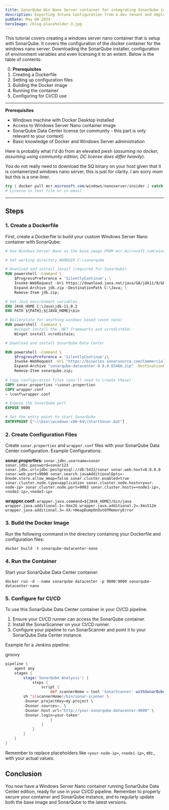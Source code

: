 ```yaml
---
title: SonarQube Win Nano Server container for integrating SonarQube into CI-CD (On-Prem
description: Exporting Intune Configuration from a dev tenant and deploying agreed upon standards in the client tenant. Also allows a manual backup of Intune env.
pubDate: May 08 2024
heroImage: /blog-placeholder-3.jpg
---
```

This tutorial covers creating a windows server nano container that is setup with SonarQube. It covers the configuration of the docker container for the windows nano server. Downloading the SonarQube installer, configuration of environment variables and even licensing it to an extent. Below is the table of contents:

0. **Prerequisites**
1. Creating a Dockerfile
2. Setting up configuration files
3. Building the Docker image
4. Running the container
5. Configuring for CI/CD use

----------------------------

**Prerequisites**

+ Windows machine with Docker Desktop installed
+ Access to Windows Server Nano container image
+ SonarQube Data Center license (or community - this part is only relevant to your context)
+ Basic knowledge of Docker and Windows Server administration

Here is probably what I'd do from an elevated pwsh (*assuming no docker, assuming using community edition, DC license does differ heavily*).

You do not really need to download the SQ binary on your host given that it is containerized windows nano server, this is just for clarity. I am sorry mom but this is a one-liner.

```powershell
try { docker pull mcr.microsoft.com/windows/nanoserver/insider } catch { if ("$PSItem.ExceptionDetails" -like "is not recognized as a") { winget install -e --id Docker.DockerDesktop } else {[console]::writeline('Unknown exception not caught when either installing docker or pulling the nanoserver image, please install/pull manually.')}} ; $uri="https://binaries.sonarsource.com/Distribution/sonarqube/sonarqube-10.6.0.92116.zip"; set-executionpolicy bypass -scope process; cd ; iwr -Url $uri -OutPath (pwd).path ; Expand-Archive ".\sonarqube-10.6.0.92116.zip" ; cd "sonarqube-10.6.0.92116"
# License in text file or in email
```

------------------------------------------------------------------------
## Steps

### 1. Create a Dockerfile

First, create a Dockerfile to build your custom Windows Server Nano container with SonarQube:

```DOCKERFILE
# Use Windows Server Nano as the base image FROM mcr.microsoft.com/windows/servercore/iis:windowsservercore-ltsc2019 

# Set working directory WORKDIR C:\sonarqube 

# Download and install Java17 (required for SonarQube) 
RUN powershell -Command \     
	$ProgressPreference = 'SilentlyContinue'; \
	Invoke-WebRequest -Uri https://download.java.net/java/GA/jdk11/9/GPL/openjdk-11.0.2_windows-x64_bin.zip -OutFile jdk.zip; \
	Expand-Archive jdk.zip -DestinationPath C:\Java; \
	Remove-Item jdk.zip; 

# Set Java environment variables 
ENV JAVA_HOME C:\Java\jdk-11.0.2 
ENV PATH ${PATH};${JAVA_HOME}\bin 

# Boilerplate for anything windows based (even nano)
RUN powershell -Command \
	#winget install the .NET frameworks and vcredistAIO;
	Winget install vcredistaio;

# Download and install SonarQube Data Center

RUN powershell -Command \
	$ProgressPreference = 'SilentlyContinue';\
	Invoke-WebRequest -Uri "https://binaries.sonarsource.com/CommercialDistribution/sonarqube-datacenter/sonarqube-datacenter-9.9.0.65466.zip" -OutFile "sonarqube.zip"; \
	Expand-Archive "sonarqube-datacenter-9.9.0.65466.zip" -DestinationPath ~ ; \
	Remove-Item sonarqube.zip;
	
# Copy configuration files (you'll need to create these) 
COPY sonar.properties ~\sonar.properties 
COPY wrapper.conf 
~ \conf\wrapper.conf 

# Expose the SonarQube port 
EXPOSE 9000 

# Set the entry point to start SonarQube 
ENTRYPOINT ["~\\bin\\windows-x86-64\\StartSonar.bat"]
```
### 2. Create Configuration Files

Create `sonar.properties` and `wrapper.conf` files with your SonarQube Data Center configuration. Example Configurations:

**sonar.properties:**
`sonar.jdbc.username=sonar sonar.jdbc.password=sonar123 sonar.jdbc.url=jdbc:postgresql://db:5432/sonar sonar.web.host=0.0.0.0 sonar.web.port=9000 sonar.search.javaAdditionalOpts=-Dnode.store.allow_mmap=false sonar.cluster.enabled=true sonar.cluster.node.type=application sonar.cluster.node.host=<your-node-ip> sonar.cluster.node.port=9003 sonar.cluster.hosts=<node1-ip>,<node2-ip>,<node3-ip>`

**wrapper.conf:**
`wrapper.java.command=${JAVA_HOME}/bin/java wrapper.java.additional.1=-Xmx2G wrapper.java.additional.2=-Xms512m wrapper.java.additional.3=-XX:+HeapDumpOnOutOfMemoryError`



### 3. Build the Docker Image

Run the following command in the directory containing your Dockerfile and configuration files:

```powershell
docker build -t sonarqube-datacenter-nano .
```

### 4. Run the Container

Start your SonarQube Data Center container:

`docker run -d --name sonarqube-datacenter -p 9000:9000 sonarqube-datacenter-nano`

### 5. Configure for CI/CD

To use this SonarQube Data Center container in your CI/CD pipeline:

1. Ensure your CI/CD runner can access the SonarQube container.
2. Install the SonarScanner on your CI/CD runner.
3. Configure your pipeline to run SonarScanner and point it to your SonarQube Data Center instance.

Example for a Jenkins pipeline:

groovy
```groovy
pipeline {     
	agent any    
	stages {        
		stage('SonarQube Analysis') {            
			steps {                
				script {                    
					def scannerHome = tool 'SonarScanner' withSonarQubeEnv('SonarQube Server') {
		sh "${scannerHome}/bin/sonar-scanner \                            
		-Dsonar.projectKey=my-project \                            
		-Dsonar.sources=. \                            
		-Dsonar.host.url="http://your-sonarqube-datacenter:9000" \
		-Dsonar.login=your-token"
					}                
				}            
			}        
		}    
	} 
}
```


Remember to replace placeholders like `<your-node-ip>`, `<node1-ip>`, etc., with your actual values.

## Conclusion

You now have a Windows Server Nano container running SonarQube Data Center edition, ready for use in your CI/CD pipeline. Remember to properly secure your container and SonarQube instance, and to regularly update both the base image and SonarQube to the latest versions.